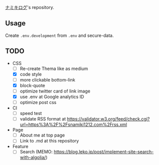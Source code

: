 
[ナミキログ](https://snamiki1212.com)'s repository.

## Usage

Create `.env.development` from `.env` and secure-data.

## TODO

- CSS
  - [ ] Re-create Thema like as medium
  - [x] code style
  - [ ] more clickable bottom-link
  - [x] block-quote
  - [ ] optimize twitter card of link image
  - [x] use .env at Google analytics ID
  - [ ] optimize post css
- CI
  - [ ] speed test
  - [ ] validate RSS format at https://validator.w3.org/feed/check.cgi?url=https%3A%2F%2Fsnamiki1212.com%2Frss.xml
- Page
  - [ ] About me at top page
  - [ ] Link to .md at this repository
- Feature
  - [ ] Search (MEMO: https://blog.leko.jp/post/implement-site-search-with-algolia/)
